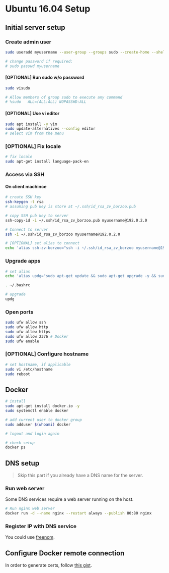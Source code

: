 # Ubuntu 16.04 Setup

## Initial server setup

### Create admin user

```bash
sudo useradd myusername --user-group --groups sudo --create-home --shell /bin/bash

# change password if required:
# sudo passwd myusername
```

#### [OPTIONAL] Run sudo w/o password

```bash
sudo visudo

# Allow members of group sudo to execute any command
# %sudo   ALL=(ALL:ALL) NOPASSWD:ALL
```

#### [OPTIONAL] Use vi editor

```bash
sudo apt install -y vim
sudo update-alternatives --config editor
# select vim from the menu
```

### [OPTIONAL] Fix locale

```bash
# fix locale
sudo apt-get install language-pack-en
```

### Access via SSH

#### On client machince

```bash
# create SSH key
ssh-keygen -t rsa
# assuming pub key is store at ~/.ssh/id_rsa_zv_borzoo.pub

# copy SSH pub key to server
ssh-copy-id -i ~/.ssh/id_rsa_zv_borzoo.pub myusername@192.0.2.0

# Connect to server
ssh -i ~/.ssh/id_rsa_zv_borzoo myusername@192.0.2.0

# [OPTIONAL] set alias to connect
echo 'alias ssh-zv-borzoo="ssh -i ~/.ssh/id_rsa_zv_borzoo myusername@192.0.2.0"' >> ~/.bashrc
```

### Upgrade apps

```bash
# set alias
echo 'alias updg="sudo apt-get update && sudo apt-get upgrade -y && sudo apt-get dist-upgrade -y && sudo apt-get autoremove -y"' >> ~/.bashrc

. ~/.bashrc

# upgrade
updg
```

### Open ports

```bash
sudo ufw allow ssh
sudo ufw allow http
sudo ufw allow https
sudo ufw allow 2376 # Docker
sudo ufw enable
```

### [OPTIONAL] Configure hostname

```bash
# set hostname, if applicable
sudo vi /etc/hostname
sudo reboot
```

## Docker

```bash
# install
sudo apt-get install docker.io -y
sudo systemctl enable docker

# add current user to docker group
sudo adduser $(whoami) docker

# logout and login again

# check setup
docker ps
```

## DNS setup

> Skip this part if you already have a DNS name for the server.

### Run web server

Some DNS services require a web server running on the host.

```bash
# Run nginx web server
docker run -d --name nginx --restart always --publish 80:80 nginx
```

### Register IP with DNS service

You could use [freenom](http://www.freenom.com).

## Configure Docker remote connection

In order to generate certs, follow [this gist](https://gist.github.com/pouladpld/30b08be63f065ee81f7231b492c738fa).
